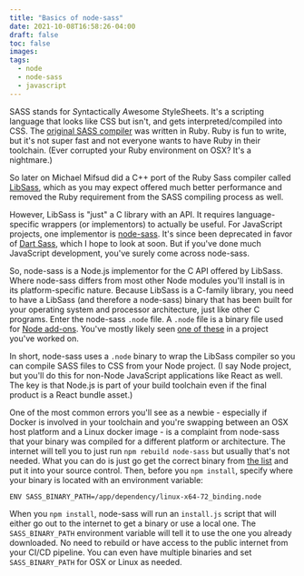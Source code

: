 ```yaml
---
title: "Basics of node-sass"
date: 2021-10-08T16:58:26-04:00
draft: false
toc: false
images:
tags: 
  - node
  - node-sass
  - javascript
---
```


SASS stands for *S*yntactically *A*wesome *S*tyle*S*heets. It's a scripting language that looks like CSS but isn't, and gets interpreted/compiled into CSS. The [original SASS compiler](https://sass-lang.com/ruby-sass) was written in Ruby. Ruby is fun to write, but it's not super fast and not everyone wants to have Ruby in their toolchain. (Ever corrupted your Ruby environment on OSX? It's a nightmare.)

So later on Michael Mifsud did a C++ port of the Ruby Sass compiler called [LibSass](https://github.com/sass/libsass), which as you may expect offered much better performance and removed the Ruby requirement from the SASS compiling process as well.

However, LibSass is "just" a C library with an API. It requires language-specific wrappers (or implementors) to actually be useful. For JavaScript projects, one implementor is [node-sass](https://github.com/sass/node-sass). It's since been deprecated in favor of [Dart Sass](https://sass-lang.com/dart-sass), which I hope to look at soon. But if you've done much JavaScript development, you've surely come across node-sass.

So, node-sass is a Node.js implementor for the C API offered by LibSass. Where node-sass differs from most other Node modules you'll install is in its platform-specific nature. Because LibSass is a C-family library, you need to have a LibSass (and therefore a node-sass) binary that has been built for your operating system and processor architecture, just like other C programs. Enter the node-sass `.node` file. A `.node` file is a binary file used for [Node add-ons](https://nodejs.org/api/addons.html). You've mostly likely seen [one of these](https://github.com/sass/node-sass-binaries) in a project you've worked on.

In short, node-sass uses a `.node` binary to wrap the LibSass compiler so you can compile SASS files to CSS from your Node project. (I say Node project, but you'll do this for non-Node JavaScript applications like React as well. The key is that Node.js is part of your build toolchain even if the final product is a React bundle asset.)

One of the most common errors you'll see as a newbie - especially if Docker is involved in your toolchain and you're swapping between an OSX host platform and a Linux docker image - is a complaint from node-sass that your binary was compiled for a different platform or architecture. The internet will tell you to just run `npm rebuild node-sass` but usually that's not needed. What you can do is just go get the correct binary from [the list](https://github.com/sass/node-sass-binaries) and put it into your source control. Then, before you `npm install`, specify where your binary is located with an environment variable:

```
ENV SASS_BINARY_PATH=/app/dependency/linux-x64-72_binding.node
```

When you `npm install`, node-sass will run an `install.js` script that will either go out to the internet to get a binary or use a local one. The `SASS_BINARY_PATH` environment variable will tell it to use the one you already downloaded. No need to rebuild or have access to the public internet from your CI/CD pipeline. You can even have multiple binaries and set `SASS_BINARY_PATH` for OSX or Linux as needed.